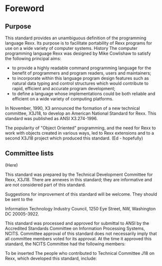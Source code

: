 # Foreword
## Purpose
This standard provides an unambiguous definition of the programming language Rexx. Its purpose is to
facilitate portability of Rexx programs for use on a wide variety of computer systems.
History
The computer programming language Rexx was designed by Mike Cowlishaw to satisfy the following
principal aims:
- to provide a highly readable command programming language for the benefit of programmers and
program readers, users and maintainers;
- to incorporate within this language program design features such as natural data typing and control
structures which would contribute to rapid, efficient and accurate program development;
- to define a language whose implementations could be both reliable and efficient on a wide variety of
computing platforms.

In November, 1990, X3 announced the formation of a new technical committee, X3J18, to develop an
American National Standard for Rexx. This standard was published as ANSI X3.274-1996.

The popularity of "Object Oriented" programming, and the need for Rexx to work with objects created in
various ways, led to Rexx extensions and to a second X3J18 project which produced this standard. (Ed -
hopefully)

## Committee lists
(Here)

This standard was prepared by the Technical Development Committee for Rexx, X3J18.
There are annexes in this standard; they are informative and are not considered part of this standard.

Suggestions for improvement of this standard will be welcome. They should be sent to the

Information Technology Industry Council, 1250 Eye Street, NW, Washington DC 20005-3922.

This standard was processed and approved for submittal to ANSI by the Accredited Standards
Committee on Information Processing Systems, NCITS. Committee approval of this standard does not
necessarily imply that all committee members voted for its approval. At the time it approved this standard,
the NCITS Committee had the following members:

To be inserted
The people who contributed to Technical Committee J18 on Rexx, which developed this standard,
include:
